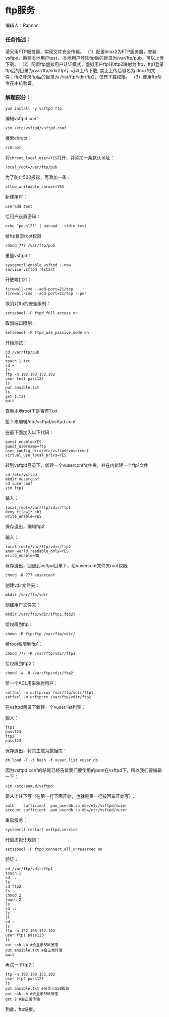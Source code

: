 # ftp服务

编辑人：Rannnn

### 任务描述：

请采用FTP服务器，实现文件安全传输。
（1）配置linux2为FTP服务器，安装vsftpd，新建本地用户test， 本地用户登陆ftp后的目录为/var/ftp/pub，可以上传下载。
（2）配置ftp虚拟用户认证模式，虚拟用户ftp1和ftp2映射为 ftp，ftp1登录ftp后的目录为/var/ftp/vdir/ftp1，可以上传下载, 禁止上传后缀名为.docx的文件；ftp2登录ftp后的目录为 /var/ftp/vdir/ftp2，仅有下载权限。
（3）使用ftp命令在本机验证。

### 解题部分：

```
yum install -y vsftpd ftp
```

编辑vsftpd.conf

```
vim /etc/vsftpd/vsftpd.conf
```

搜索chroot：

```
/chroot
```

将`chroot_local_user=YES`打开，并添加一条默认地址：

```
local_root=/var/ftp/pub
```

为了防止500报错，再添加一条：

```
allow_writeable_chroot=YES
```

新建用户：

```
useradd test
```

给用户设置密码：

```
echo "pass123" | passwd --stdin test
```

给ftp目录root权限

```
chmod 777 /var/ftp/pub
```

重启vsftpd：

```
systemctl enable vsftpd --now
service vsftpd restart
```

开放端口21：

```
firewall-cmd --add-port=21/tcp 
firewall-cmd --add-port=21/tcp --per
```

取消对ftp的安全限制：

```
setsebool -P ftpd_full_access on
```

取消端口限制：

```
setsebool -P ftpd_use_passive_mode on
```

开始测试：

```
cd /var/ftp/pub
ls
touch 1.txt
cd ~
ls
ftp -n 192.168.152.102
user test pass123
ls
put ansible.txt
ls
get 1.txt
quit
```

查看本地root下是否有1.txt

接下来编辑/etc/vsftpd/vsftpd.conf

在最下面加入以下代码：

```
guest_enable=YES
guest_username=ftp
user_config_dir=/etc/vsftpd/vuserconf
virtual_use_local_privs=YES
```

转到vsftpd目录下，新建一个vuserconf文件夹，并在内新建一个ftp1文件

```
cd /etc/vsftpd
mkdir vuserconf
cd vuserconf
vim ftp1
```

输入：

```
local_root=/var/ftp/vdir/ftp1
deny_file={*.sh}
write_enable=YES
```

保存退出，编辑ftp2

输入：

```
local_root=/var/ftp/vdir/ftp2
anon_world_readable_only=YES
write_enable=NO
```

保存退出，回退到vsftpd目录下，给vuserconf文件夹root权限;

```
chmod -R 777 vuserconf
```

创建vdir文件夹：

```
mkdir /var/ftp/vdir
```

创建用户文件夹：

```
mkdir /var/ftp/vdir/{ftp1,ftp2}
```

给权限到ftp：

```
chown -R ftp:ftp /var/ftp/vdir/
```

给root权限到ftp1：

```
chmod 777 -R /var/ftp/vdir/ftp1
```

给权限到ftp2：

```
chmod -w -R /var/ftp/vdir/ftp2
```

给一个ACL用来映射用户：

```
setfacl -m u:ftp:rwx /var/ftp/vdir/ftp1
setfacl -m u:ftp:rx /var/ftp/vdir/ftp2
```

在vsftpd目录下新建一个vuser.list列表：

输入：

```
ftp1
pass123
ftp2
pass123
```

保存退出，将其生成为数据库：

```
db_load -T -t hash -f vuser.list vuser.db
```

因为vsftpd.conf的结尾已经告诉我们要使用的pem在vsftpd下，所以我们要编辑一下：

```
vim /etc/pam.d/vsftpd
```

要从上往下写（在第一行下面开始，也就是第一行按回车开始写）：

```
auth	sufficient	pam_userdb.so db=/etc/vsftpd/vuser
account	sufficient	pam_userdb.so db=/etc/vsftpd/vuser
```

重启服务：

```
systemctl restart vsftpd.service
```

开启虚拟化规则：

```
setsebool -P ftpd_connect_all_unreserved on
```

验证：

```
cd /var/ftp/vdir/ftp1
touch 1
cd ..
ls
cd ftp2
ls
chmod 2
touch 2
ls
cd ..
ls
ll
cd ~
ls
ftp -n 192.168.152.102
user ftp1 pass123
ls
put ssh.sh #会显示550报错
put ansible.txt #会正常传输
quit
```

再试一下ftp2：

```
ftp -n 192.168.152.102
user ftp2 pass123
ls
put ansible.txt #会显示550报错
put ssh.sh #会显示550报错
get 2 #会正常传输
```

到此，ftp结束。